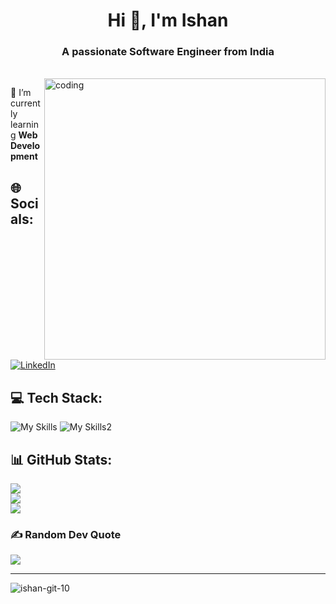 <h1 align="center">Hi 👋, I'm Ishan</h1>
<h3 align="center">A passionate Software Engineer from India</h3>
<br>

<img align="right" width="450" src="https://camo.githubusercontent.com/40165a147c3dcea0fa1db780bb533fc5f98546ccfb9d5d05ddb2f429277f5348/68747470733a2f2f616e616c7974696373696e6469616d61672e636f6d2f77702d636f6e74656e742f75706c6f6164732f323031382f31322f646576656c6f7065722d6472696262626c652e676966" alt="coding">


🌱 I’m currently learning **Web Development**
## 🌐 Socials:
[![LinkedIn](https://skillicons.dev/icons?i=linkedin)](https://linkedin.com/in/ishan10) 

## 💻 Tech Stack:
![My Skills](https://skillicons.dev/icons?i=c,cpp,py,html,css,js,bootstrap)
![My Skills2](https://skillicons.dev/icons?i=express,jquery,nodejs,mongodb,git,github,arduino)
## 📊 GitHub Stats:
![](https://github-readme-stats.vercel.app/api?username=ishan-git-10&theme=dark&hide_border=false&include_all_commits=true&count_private=false)<br/>
![](https://github-readme-streak-stats.herokuapp.com/?user=ishan-git-10&theme=dark&hide_border=false)<br/>
![](https://github-readme-stats.vercel.app/api/top-langs/?username=ishan-git-10&theme=dark&hide_border=false&include_all_commits=true&count_private=false&layout=compact)

### ✍️ Random Dev Quote
![](https://quotes-github-readme.vercel.app/api?type=horizontal&theme=radical)

---
<p align="left"> <img src="https://komarev.com/ghpvc/?username=ishan-git-10&label=Profile%20views&color=0e75b6&style=flat" alt="ishan-git-10" /> </p>


<!-- Proudly created with GPRM ( https://gprm.itsvg.in ) -->

